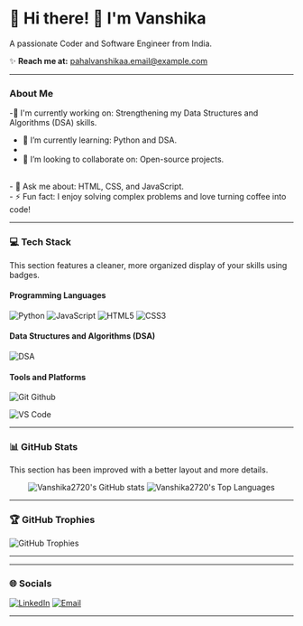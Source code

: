 # 💫 Hi there! 👋 I'm Vanshika
A passionate Coder and Software Engineer from India.

✨ **Reach me at:** pahalvanshikaa.email@example.com

---

### About Me
-🔭 I'm currently working on: Strengthening my Data Structures and Algorithms (DSA) skills.
- 🌱 I’m currently learning: Python and DSA.
- <br>
- 👯 I’m looking to collaborate on: Open-source projects.
 <br>
- 💬 Ask me about: HTML, CSS, and JavaScript.
  <br>
- ⚡ Fun fact: I enjoy solving complex problems and love turning coffee into code!

---

### 💻 Tech Stack
This section features a cleaner, more organized display of your skills using badges.

#### Programming Languages
![Python](https://img.shields.io/badge/Python-3776AB?style=for-the-badge&logo=python&logoColor=white)
![JavaScript](https://img.shields.io/badge/JavaScript-F7DF1E?style=for-the-badge&logo=javascript&logoColor=black)
![HTML5](https://img.shields.io/badge/HTML5-E34F26?style=for-the-badge&logo=html5&logoColor=white)
![CSS3](https://img.shields.io/badge/CSS3-1572B6?style=for-the-badge&logo=css3&logoColor=white)

#### Data Structures and Algorithms (DSA)
![DSA](https://img.shields.io/badge/Data_Structures_&_Algorithms-Practice-blue?style=for-the-badge&logo=leetcode&logoColor=white)

#### Tools and Platforms
![Git](https://img.shields.io/badge/Git-F05033?style=for-the-badge&logo=git&logoColor=white)
Github

![VS Code](https://img.shields.io/badge/VS_Code-007ACC?style=for-the-badge&logo=visual-studio-code&logoColor=white)

---

### 📊 GitHub Stats
This section has been improved with a better layout and more details.

<p align="center">
  <img src="https://github-readme-stats.vercel.app/api?username=Vanshika2720&show_icons=true&theme=dark&hide_border=false&include_all_commits=true&count_private=true" alt="Vanshika2720's GitHub stats" />
  
  <img src="https://github-readme-stats.vercel.app/api/top-langs/?username=Vanshika2720&theme=dark&hide_border=false&layout=compact" alt="Vanshika2720's Top Languages" />
</p>

---

### 🏆 GitHub Trophies
![GitHub Trophies](https://github-profile-trophy.vercel.app/?username=Vanshika2720&theme=radical&no-frame=false&no-bg=false&margin-w=4)

---


---

### 🌐 Socials
[![LinkedIn](https://img.shields.io/badge/LinkedIn-0077B5?style=for-the-badge&logo=linkedin&logoColor=white)](https://www.linkedin.com/in/vanshikaa-pahal-a3055a369/)
[![Email](https://img.shields.io/badge/Email-D14836?style=for-the-badge&logo=gmail&logoColor=white)](mailto:pahlavanshikaa.email@example.com)

---




